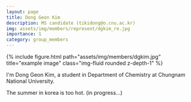 ```yaml
---
layout: page
title: Dong Geon Kim
description: MS candidate (tikidong@o.cnu.ac.kr)
img: assets/img/members/represent/dgkim_re.jpg
importance: 1
category: group_members
---
```



<div class="row">
    <div class="col-xs mt-3 mt-md-0">
        {% include figure.html path="assets/img/members/dgkim.jpg" title="example image" class="img-fluid rounded z-depth-1" %}
    </div>
</div>

I'm Dong Geon Kim, a student in Department of Chemistry at Chungnam National University.

The summer in korea is too hot. (in progress...)
